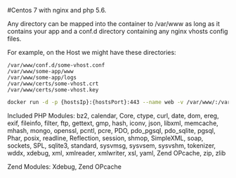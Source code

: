 #Centos 7 with nginx and php 5.6.

Any directory can be mapped into the container to /var/www as long as it contains your app and a conf.d directory containing any nginx vhosts config files.

For example, on the Host we might have these directories:

```
/var/www/conf.d/some-vhost.conf
/var/www/some-app/www
/var/www/some-app/logs
/var/www/certs/some-vhost.crt
/var/www/certs/some-vhost.key
```

```bash
docker run -d -p {hostsIp}:{hostsPort}:443 --name web -v /var/www/:/var/www -v /var/www/php.ini:/etc/php.ini "oodgaard/centos7-nginx-php56"
```

Included PHP Modules:
bz2, calendar, Core, ctype, curl, date, dom, ereg, exif, fileinfo, filter, ftp, gettext, gmp, hash, iconv, json, libxml, memcache, mhash, mongo, openssl, pcntl, pcre, PDO, pdo_pgsql, pdo_sqlite, pgsql, Phar, posix, readline, Reflection, session, shmop, SimpleXML, soap, sockets, SPL, sqlite3, standard, sysvmsg, sysvsem, sysvshm, tokenizer, wddx, xdebug, xml, xmlreader, xmlwriter, xsl, yaml, Zend OPcache, zip, zlib

Zend Modules:
Xdebug, Zend OPcache
